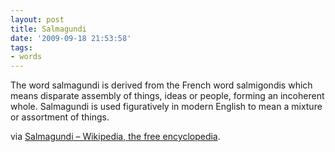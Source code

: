 ```yaml
---
layout: post
title: Salmagundi
date: '2009-09-18 21:53:58'
tags:
- words
---
```



The word salmagundi is derived from the French word salmigondis which means disparate assembly of things, ideas or people, forming an incoherent whole. Salmagundi is used figuratively in modern English to mean a mixture or assortment of things.

via [Salmagundi – Wikipedia, the free encyclopedia](http://en.wikipedia.org/wiki/Salmagundi).


